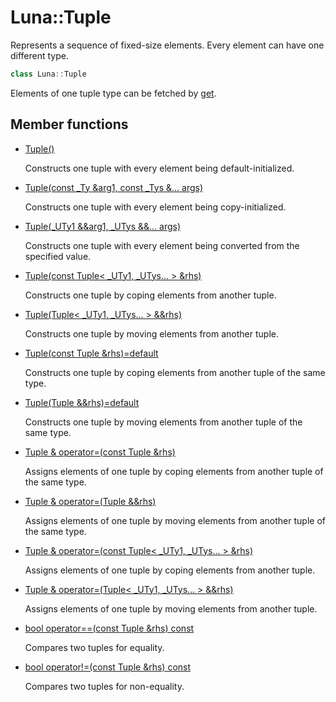 # Luna::Tuple
Represents a sequence of fixed-size elements. Every element can have one different type. 

```c++
class Luna::Tuple
```

Elements of one tuple type can be fetched by [get](group___runtime_1ga9aae6d134b69bdfb7f054dcd50ddf57c.md). 

## Member functions
* [Tuple()](class_luna_1_1_tuple_1a4766c7b239a3a6c3980f7e84d5439377.md)

    Constructs one tuple with every element being default-initialized. 

* [Tuple(const _Ty &arg1, const _Tys &... args)](class_luna_1_1_tuple_1a4843fd3efe97913cefad09232ac02c9f.md)

    Constructs one tuple with every element being copy-initialized. 

* [Tuple(_UTy1 &&arg1, _UTys &&... args)](class_luna_1_1_tuple_1a3dd06571fd4b87dc3b115ff9c0a8878e.md)

    Constructs one tuple with every element being converted from the specified value. 

* [Tuple(const Tuple< _UTy1, _UTys... > &rhs)](class_luna_1_1_tuple_1a987e05e1e8b35a96f5ee9188ddc958e4.md)

    Constructs one tuple by coping elements from another tuple. 

* [Tuple(Tuple< _UTy1, _UTys... > &&rhs)](class_luna_1_1_tuple_1a225c7a2bb3c842843a5a63def85f66a8.md)

    Constructs one tuple by moving elements from another tuple. 

* [Tuple(const Tuple &rhs)=default](class_luna_1_1_tuple_1acf1b28090d243a11c0f3d3974e391937.md)

    Constructs one tuple by coping elements from another tuple of the same type. 

* [Tuple(Tuple &&rhs)=default](class_luna_1_1_tuple_1a4c95c279acb3fb48c41f13007a4f078a.md)

    Constructs one tuple by moving elements from another tuple of the same type. 

* [Tuple & operator=(const Tuple &rhs)](class_luna_1_1_tuple_1aa5997789e9c667d63fede9fafc315187.md)

    Assigns elements of one tuple by coping elements from another tuple of the same type. 

* [Tuple & operator=(Tuple &&rhs)](class_luna_1_1_tuple_1abc1446595e9e8b0c2013398624e4f97c.md)

    Assigns elements of one tuple by moving elements from another tuple of the same type. 

* [Tuple & operator=(const Tuple< _UTy1, _UTys... > &rhs)](class_luna_1_1_tuple_1ac7222f5ff6ca3b77068d9f7d83d23c4e.md)

    Assigns elements of one tuple by coping elements from another tuple. 

* [Tuple & operator=(Tuple< _UTy1, _UTys... > &&rhs)](class_luna_1_1_tuple_1a2db0503505d9f1bffb218f56109e464b.md)

    Assigns elements of one tuple by moving elements from another tuple. 

* [bool operator==(const Tuple &rhs) const](class_luna_1_1_tuple_1a196b9f7e09ca4b5d0900b1139496a8a0.md)

    Compares two tuples for equality. 

* [bool operator!=(const Tuple &rhs) const](class_luna_1_1_tuple_1a37515513ea1645c01364172900baba25.md)

    Compares two tuples for non-equality. 

